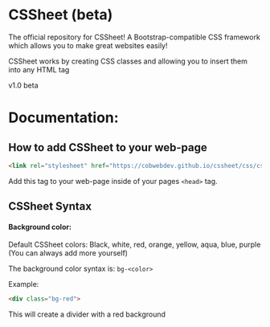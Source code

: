 # CSSheet (beta)
The official repository for CSSheet! A Bootstrap-compatible CSS framework which allows you to make great websites easily! 

CSSheet works by creating CSS classes and allowing you to insert them into any HTML tag

v1.0 beta
# Documentation:

## How to add CSSheet to your web-page

```html
<link rel="stylesheet" href="https://cobwebdev.github.io/cssheet/css/cssheet.css">
```
Add this tag to your web-page inside of your pages `<head>` tag.

## CSSheet Syntax

#### Background color:

Default CSSheet colors: Black, white, red, orange, yellow, aqua, blue, purple (You can always add more yourself)

The background color syntax is: `bg-<color>`

Example:
```html
<div class="bg-red">
```
This will create a divider with a red background
